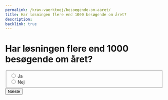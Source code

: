 ```yaml
---
permalink: /krav-vaerktoej/besoegende-om-aaret/
title: Har løsningen flere end 1000 besøgende om året?
description: 
backlink: true
---
```

<h1 id="page-legend">Har løsningen flere end 1000 besøgende om året?</h1>
<form method="post" action="." id="form-Q400">
    <div class="form-group">
        <fieldset aria-labelledby="page-legend">
            <span class="form-error-message d-none" id="error-message"></span>
            <div class="form-group-radio">
                <input type="radio" id="radio-yes" name="radio" class="form-radio" value="1">
                <label class="form-label" for="radio-yes">Ja</label>
            </div>
            <div class="form-group-radio">
                <input type="radio" id="radio-no" name="radio" class="form-radio" value="0">
                <label class="form-label" for="radio-no">Nej</label>
            </div>
        </fieldset>
    </div>
    <button type="submit" class="button button-primary mt-9">Næste</button>
</form>